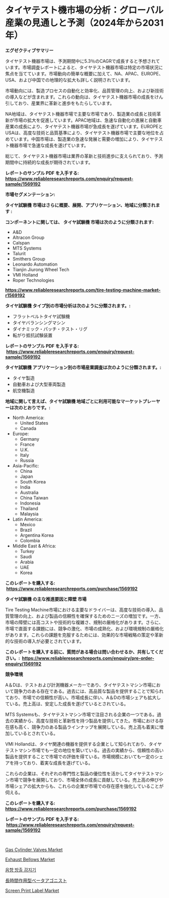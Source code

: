 <p><h1>タイヤテスト機市場の分析：グローバル産業の見通しと予測（2024年から2031年）</h1></p><p><strong>エグゼクティブサマリー</strong></p>
<p><p>タイヤテスト機器市場は、予測期間中に5.3％のCAGRで成長すると予想されています。市場調査レポートによると、タイヤテスト機器市場は特定の市場状況に焦点を当てています。市場動向の簡単な概要に加えて、NA、APAC、EUROPE、USA、および中国での地理的な拡大も詳しく説明されています。</p><p>市場動向には、製造プロセスの自動化と効率化、品質管理の向上、および新技術の導入などが含まれます。これらの動向は、タイヤテスト機器市場の成長をけん引しており、産業界に革新と進歩をもたらしています。</p><p>NA地域は、タイヤテスト機器市場で主要な市場であり、製造業の成長と技術革新が市場の拡大を促進しています。APAC地域は、急速な自動化の進展と自動車産業の成長により、タイヤテスト機器市場が急成長を遂げています。EUROPEとUSAは、高度な技術と品質基準により、タイヤテスト機器市場で主要な地位を占めています。中国市場は、製造業の急速な発展と需要の増加により、タイヤテスト機器市場で急速な成長を遂げています。</p><p>総じて、タイヤテスト機器市場は業界の革新と技術進歩に支えられており、予測期間中に持続的な成長が期待されています。</p></p>
<p><strong>レポートのサンプル PDF を入手する: <a href="https://www.reliableresearchreports.com/enquiry/request-sample/1569192">https://www.reliableresearchreports.com/enquiry/request-sample/1569192</a></strong></p>
<p><strong>市場セグメンテーション:</strong></p>
<p><strong> タイヤ試験機 市場はさらに概要、展開、アプリケーション、地域に分類されます :</strong></p>
<p><strong>コンポーネントに関しては、 タイヤ試験機 市場は次のように分類されます: &nbsp;</strong></p>
<p><ul><li>A&D</li><li>Altracon Group</li><li>Calspan</li><li>MTS Systems</li><li>Talurit</li><li>Smithers Group</li><li>Leonardo Automation</li><li>Tianjin Jiurong Wheel Tech</li><li>VMI Holland</li><li>Roper Technologies</li></ul></p>
<p><strong><a href="https://www.reliableresearchreports.com/tire-testing-machine-market-r1569192">https://www.reliableresearchreports.com/tire-testing-machine-market-r1569192</a></strong></p>
<p><strong> タイヤ試験機 タイプ別の市場分析は次のように分類されます。:</strong></p>
<p><ul><li>フラットベルトタイヤ試験機</li><li>タイヤバランシングマシン</li><li>ダイナミック・パッチ・テスト・リグ</li><li>転がり抵抗試験装置</li></ul></p>
<p><strong>レポートのサンプル PDF を入手する: &nbsp;<a href="https://www.reliableresearchreports.com/enquiry/request-sample/1569192">https://www.reliableresearchreports.com/enquiry/request-sample/1569192</a></strong></p>
<p><strong> タイヤ試験機 アプリケーション別の市場産業調査は次のように分類されます。:</strong></p>
<p><ul><li>タイヤ製造</li><li>自動車および大型車両製造</li><li>航空機製造</li></ul></p>
<p><strong>地域に関して言えば、タイヤ試験機 地域ごとに利用可能なマーケットプレーヤーは次のとおりです。:</strong></p>
<p><ul>
    <li>
        North America:
        <ul>
            <li>United States</li>
            <li>Canada</li>
        </ul>
    </li>
    <li>
        Europe:
        <ul>
            <li>Germany</li>
            <li>France</li>
            <li>U.K.</li>
            <li>Italy</li>
            <li>Russia</li>
        </ul>
    </li>
    <li>
        Asia-Pacific:
        <ul>
            <li>China</li>
            <li>Japan</li>
            <li>South Korea</li>
            <li>India</li>
            <li>Australia</li>
            <li>China Taiwan</li>
            <li>Indonesia</li>
            <li>Thailand</li>
            <li>Malaysia</li>
        </ul>
    </li>
    <li>
        Latin America:
        <ul>
            <li>Mexico</li>
            <li>Brazil</li>
            <li>Argentina Korea</li>
            <li>Colombia</li>
        </ul>
    </li>
    <li>
        Middle East & Africa:
        <ul>
            <li>Turkey</li>
            <li>Saudi</li>
            <li>Arabia</li>
            <li>UAE</li>
            <li>Korea</li>
        </ul>
    </li>
    </ul></p>
<p><strong>このレポートを購入する: &nbsp;<a href="https://www.reliableresearchreports.com/purchase/1569192">https://www.reliableresearchreports.com/purchase/1569192</a></strong></p>
<p><strong>タイヤ試験機 の主な推進要因と障壁 市場</strong></p>
<p><p>Tire Testing Machine市場における主要なドライバーは、高度な技術の導入、品質管理の向上、および製品の信頼性を確保するためのニーズの増加です。一方、市場の障壁には高コストや技術的な複雑さ、規制の厳格化があります。さらに、市場で直面する課題には、競争の激化、市場の成熟化、および環境規制の厳格化があります。これらの課題を克服するためには、効果的な市場戦略の策定や革新的な技術の導入が必要とされています。</p></p>
<p><strong>このレポートを購入する前に、質問がある場合は問い合わせるか、共有してください。:&nbsp; <a href="https://www.reliableresearchreports.com/enquiry/pre-order-enquiry/1569192">https://www.reliableresearchreports.com/enquiry/pre-order-enquiry/1569192</a></strong></p>
<p><strong>競争環境</strong></p>
<p><p>A＆Dは、テストおよび計測機器メーカーであり、タイヤテストマシン市場において競争力のある存在である。過去には、高品質な製品を提供することで知られており、市場での信頼性が高い。市場成長に伴い、A＆Dの市場シェアも拡大している。売上高は、安定した成長を遂げているとされている。</p><p>MTS Systemsも、タイヤテストマシン市場で注目される企業の一つである。過去の実績から、高度な技術と革新性を持つ製品を提供してきた。市場における存在感も高く、競争力のある製品ラインナップを展開している。売上高も着実に増加しているとされている。</p><p>VMI Hollandは、タイヤ関連の機器を提供する企業として知られており、タイヤテストマシン市場でも一定の地位を築いている。過去の実績から、信頼性の高い製品を提供することで市場での評価を得ている。市場規模においても一定のシェアを持っており、着実な成長を遂げている。</p><p>これらの企業は、それぞれの専門性と製品の優位性を活かしてタイヤテストマシン市場で競争を展開しており、市場全体の成長に貢献している。売上高の伸びや市場シェアの拡大からも、これらの企業が市場での存在感を強化していることが伺える。</p></p>
<p><strong>このレポートを購入する: &nbsp; <a href="https://www.reliableresearchreports.com/purchase/1569192">https://www.reliableresearchreports.com/purchase/1569192</a></strong></p>
<p><strong>レポートのサンプル PDF を入手する: &nbsp;<a href="https://www.reliableresearchreports.com/enquiry/request-sample/1569192">https://www.reliableresearchreports.com/enquiry/request-sample/1569192</a></strong><strong></strong></p>
<p>&nbsp;</p>
<p><p><a href="https://github.com/dringals/Market-Research-Report-List-3/blob/main/gas-cylinder-valves-market.md">Gas Cylinder Valves Market</a></p><p><a href="https://github.com/mharielmesa/Market-Research-Report-List-2/blob/main/exhaust-bellows-market.md">Exhaust Bellows Market</a></p><p><a href="https://github.com/OwenHamiytll568745/Market-Research-Report-List-1/blob/main/680610425415.md">음향 방출 감지기</a></p><p><a href="https://github.com/dandier2003/Market-Research-Report-List-1/blob/main/582455827915.md">長時間作用型ベータアゴニスト</a></p><p><a href="https://issuu.com/reportprime-2/docs/screen-print-label-market-size-2030.pptx">Screen Print Label Market</a></p></p>